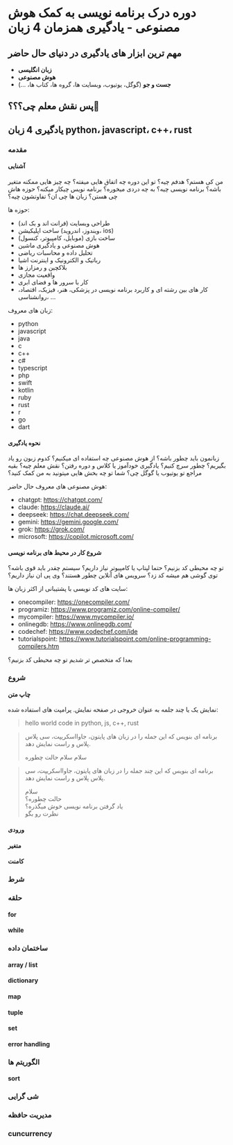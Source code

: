# دوره درک برنامه نویسی به کمک هوش مصنوعی - یادگیری همزمان 4 زبان

## مهم ترین ابزار های یادگیری در دنیای حال حاضر
- **زبان انگلیسی**
- **هوش مصنوعی**
- **جست و جو** (گوگل، یوتیوب، وبسایت ها، گروه ها، کتاب ها، ...)

## پس نقش معلم چی؟؟؟💩

## یادگیری 4 زبان python، javascript، c++، rust
### مقدمه
#### آشنایی
من کی هستم؟ هدفم چیه؟ تو این دوره چه اتفاق هایی میفته؟ چه چیز هایی ممکنه متغیر باشه؟ برنامه نویسی چیه؟ به چه دردی میخوره؟ برنامه نویس چیکار میکنه؟ حوزه هاش چی هستن؟ زبان ها چی ان؟ تفاوتشون چیه؟

حوزه ها:
- طراحی وبسایت (فرانت اند و بک اند)
- ساخت اپلیکیشن (ویندوز، اندروید، ios)
- ساخت بازی (موبایل، کامپیوتر، کنسول)
- هوش مصنوعی و یادگیری ماشین
- تحلیل داده و محاسبات ریاضی
- رباتیک و الکترونیک و اینترنت اشیا
- بلاکچین و رمزارز ها
- واقعیت مجازی
- کار با سرور ها و فضای ابری
- کار های بین رشته ای و کاربرد برنامه نویسی در پزشکی، هنر، فیزیک، اقتصاد، روانشناسی، ...

زبان های معروف:

- python
- javascript
- java
- c
- c++
- c#
- typescript
- php
- swift
- kotlin
- ruby
- rust
- r
- go
- dart

#### نحوه یادگیری
زبانمون باید چطور باشه؟ از هوش مصنوعی چه استفاده ای میکنیم؟ کدوم زبون رو یاد بگیریم؟ چطور سرچ کنیم؟ یادگیری خودآموز یا کلاس و دوره رفتن؟ نقش معلم چیه؟ بقیه مراجع تو یوتیوب یا گوگل چی؟ شما تو چه بخش هایی میتونید به من کمک کنید؟

هوش مصنوعی های معروف حال حاضر:

- chatgpt: https://chatgpt.com/
- claude: https://claude.ai/
- deepseek: https://chat.deepseek.com/
- gemini: https://gemini.google.com/
- grok: https://grok.com/
- microsoft: https://copilot.microsoft.com/

#### شروع کار در محیط های برنامه نویسی
تو چه محیطی کد بزنیم؟ حتما لپتاپ یا کامپیوتر نیاز داریم؟ سیستم چقدر باید قوی باشه؟ توی گوشی هم میشه کد زد؟ سرویس های آنلاین چطور هستند؟ وی پی ان نیاز داریم؟

سایت های کد نویسی با پشتیبانی از اکثر زبان ها:

- onecompiler: https://onecompiler.com/
- programiz: https://www.programiz.com/online-compiler/
- mycompiler: https://www.mycompiler.io/
- onlinegdb: https://www.onlinegdb.com/
- codechef: https://www.codechef.com/ide
- tutorialspoint: https://www.tutorialspoint.com/online-programming-compilers.htm

بعدا که متخصص تر شدیم تو چه محیطی کد بزنیم؟

### شروع
#### چاپ متن
نمایش یک یا چند جلمه به عنوان خروجی در صفحه نمایش.
پرامپت های استفاده شده:
> hello world code in python, js, c++, rust

> برنامه ای بنویس که این جمله را در زبان های پایتون، جاوااسکریپت، سی پلاس پلاس و راست نمایش دهد.
>
> سلام سلام حالت چطوره

> برنامه ای بنویس که این چند جمله را در زبان های پایتون، جاوااسکریپت، سی پلاس پلاس و راست نمایش دهد.
>  
> سلام  
> حالت چطوره؟  
> یاد گرفتن برنامه نویسی خوش میگذره؟  
> نظرت رو بگو

#### ورودی
#### متغیر
#### کامنت

### شرط

### حلقه
#### for
#### while

### ساختمان داده
#### array / list
#### dictionary
#### map
#### tuple
#### set

#### error handling

### الگوریتم ها
#### sort

### شی گرایی

### مدیریت حافظه

### cuncurrency
